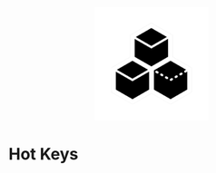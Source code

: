 
<div align="center">
    <img src="src/assets/tray-icon.png" alt="Icon" height="200px"/>
</div>

# Hot Keys
